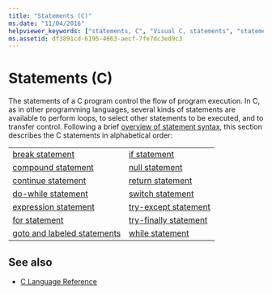```yaml
---
title: "Statements (C)"
ms.date: "11/04/2016"
helpviewer_keywords: ["statements, C", "Visual C, statements", "statements"]
ms.assetid: df3891cd-6195-4663-aecf-7fe7dc3ed9c3
---
```

# Statements (C)

The statements of a C program control the flow of program execution. In C, as in other programming languages, several kinds of statements are available to perform loops, to select other statements to be executed, and to transfer control. Following a brief [overview of statement syntax](../c-language/overview-of-c-statements.md), this section describes the C statements in alphabetical order:

|||
|-|-|
|[break statement](../c-language/break-statement-c.md)|[if statement](../c-language/if-statement-c.md)|
|[compound statement](../c-language/compound-statement-c.md)|[null statement](../c-language/null-statement-c.md)|
|[continue statement](../c-language/continue-statement-c.md)|[return statement](../c-language/return-statement-c.md)|
|[do-while statement](../c-language/do-while-statement-c.md)|[switch statement](../c-language/switch-statement-c.md)|
|[expression statement](../c-language/expression-statement-c.md)|[try-except statement](../c-language/try-except-statement-c.md)|
|[for statement](../c-language/for-statement-c.md)|[try-finally statement](../c-language/try-finally-statement-c.md)|
|[goto and labeled statements](../c-language/goto-and-labeled-statements-c.md)|[while statement](../c-language/while-statement-c.md)|

## See also

- [C Language Reference](../c-language/c-language-reference.md)
